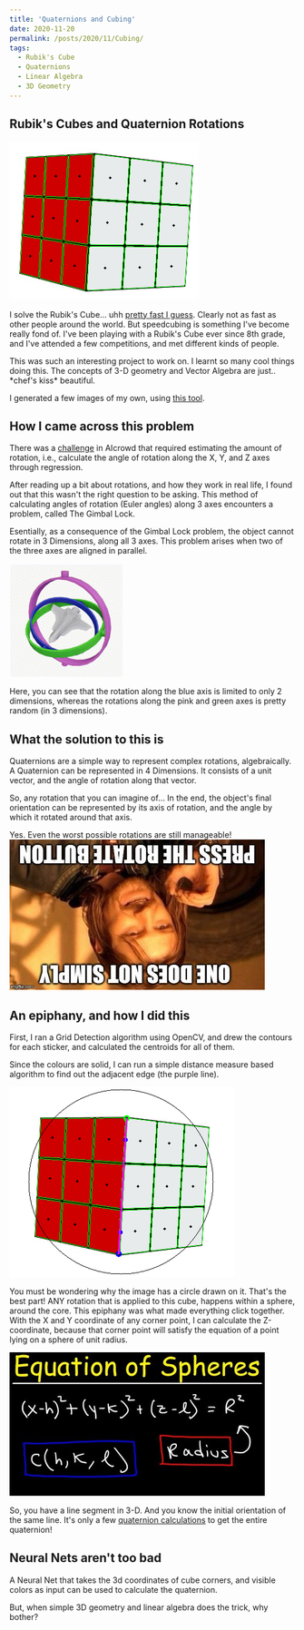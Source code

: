 ```yaml
---
title: 'Quaternions and Cubing'
date: 2020-11-20
permalink: /posts/2020/11/Cubing/
tags:
  - Rubik's Cube
  - Quaternions
  - Linear Algebra
  - 3D Geometry
---
```


Rubik's Cubes and Quaternion Rotations
------
![Cube Gridding](/images/gridding.png)

I solve the Rubik's Cube... uhh [pretty fast I guess](https://www.worldcubeassociation.org/persons/2015SRIN10). Clearly not as fast as other people around the world. But speedcubing is something I've become really fond of. I've been playing with a Rubik's Cube ever since 8th grade, and I've attended a few competitions, and met different kinds of people.

This was such an interesting project to work on. I learnt so many cool things doing this. The concepts of 3-D geometry and Vector Algebra are just.. \*chef's kiss\* beautiful. 

I generated a few images of my own, using [this tool](https://github.com/srinathvrao/RubiksCubeQuaternions).

How I came across this problem
------
There was a [challenge](https://www.aicrowd.com/challenges/aicrowd-blitz-may-2020/problems/orientme) in AIcrowd that required estimating the amount of rotation, i.e., calculate the angle of rotation along the X, Y, and Z axes through regression. 

After reading up a bit about rotations, and how they work in real life, I found out that this wasn't the right question to be asking. This method of calculating angles of rotation (Euler angles) along 3 axes encounters a problem, called The Gimbal Lock. 

Esentially, as a consequence of the Gimbal Lock problem, the object cannot rotate in 3 Dimensions, along all 3 axes. This problem arises when two of the three axes are aligned in parallel.

![Gimbal Lock](/images/Gimbal_Lock_Plane.gif)

Here, you can see that the rotation along the blue axis is limited to only 2 dimensions, whereas the rotations along the pink and green axes is pretty random (in 3 dimensions).

What the solution to this is
------
Quaternions are a simple way to represent complex rotations, algebraically. A Quaternion can be represented in 4 Dimensions. It consists of a unit vector, and the angle of rotation along that vector. 

So, any rotation that you can imagine of... In the end, the object's final orientation can be represented by its axis of rotation, and the angle by which it rotated around that axis.

Yes. Even the worst possible rotations are still manageable!
![wat](/images/rotmeme.jpg)

An epiphany, and how I did this
------
First, I ran a Grid Detection algorithm using OpenCV, and drew the contours for each sticker, and calculated the centroids for all of them.

Since the colours are solid, I can run a simple distance measure based algorithm to find out the adjacent edge (the purple line).

![Cube Detection](/images/axis.png)

You must be wondering why the image has a circle drawn on it. That's the best part! ANY rotation that is applied to this cube, happens within a sphere, around the core. This epiphany was what made everything click together. With the X and Y coordinate of any corner point, I can calculate the Z-coordinate, because that corner point will satisfy the equation of a point lying on a sphere of unit radius.

![Sphere Eq](/images/sphere.jpg)

So, you have a line segment in 3-D. And you know the initial orientation of the same line. It's only a few [quaternion calculations](http://paulbourke.net/geometry/rotate/) to get the entire quaternion!

Neural Nets aren't too bad
------
A Neural Net that takes the 3d coordinates of cube corners, and visible colors as input can be used to calculate the quaternion.

But, when simple 3D geometry and linear algebra does the trick, why bother?

